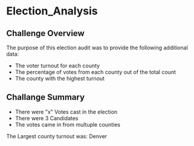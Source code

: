 # Election_Analysis
 
## Challenge Overview
The purpose of this election audit was to provide the following additional data:
- The voter turnout for each county
- The percentage of votes from each county out of the total count
- The county with the highest turnout

## Challange Summary 
- There were "x" Votes cast in the election
- There were 3 Candidates 
- The votes came in from multuple counties

The Largest county turnout was: Denver



